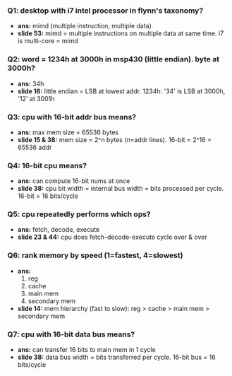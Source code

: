 ### **Q1: desktop with i7 intel processor in flynn's taxonomy?**

- **ans:** mimd (multiple instruction, multiple data)
- **slide 53:** mimd = multiple instructions on multiple data at same time. i7 is multi-core = mimd

### **Q2: word = 1234h at 3000h in msp430 (little endian). byte at 3000h?**

- **ans:** 34h
- **slide 16:** little endian = LSB at lowest addr. 1234h: '34' is LSB at 3000h, '12' at 3001h

### **Q3: cpu with 16-bit addr bus means?**

- **ans:** max mem size = 65536 bytes
- **slide 15 & 38:** mem size = 2^n bytes (n=addr lines). 16-bit = 2^16 = 65536 addr

### **Q4: 16-bit cpu means?**

- **ans:** can compute 16-bit nums at once
- **slide 38:** cpu bit width = internal bus width = bits processed per cycle. 16-bit = 16 bits/cycle

### **Q5: cpu repeatedly performs which ops?**

- **ans:** fetch, decode, execute
- **slide 23 & 44:** cpu does fetch-decode-execute cycle over & over

### **Q6: rank memory by speed (1=fastest, 4=slowest)**

- **ans:**
  1.  reg
  2.  cache
  3.  main mem
  4.  secondary mem
- **slide 14:** mem hierarchy (fast to slow): reg > cache > main mem > secondary mem

### **Q7: cpu with 16-bit data bus means?**

- **ans:** can transfer 16 bits to main mem in 1 cycle
- **slide 38:** data bus width = bits transferred per cycle. 16-bit bus = 16 bits/cycle

